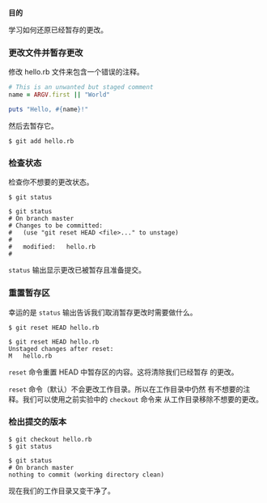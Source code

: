 
**目的**

学习如何还原已经暂存的更改。

### 更改文件并暂存更改

修改 hello.rb 文件来包含一个错误的注释。

```ruby
# This is an unwanted but staged comment
name = ARGV.first || "World"

puts "Hello, #{name}!"
```

然后去暂存它。

```
$ git add hello.rb
```

### 检查状态

检查你不想要的更改状态。

```
$ git status
```

```
$ git status
# On branch master
# Changes to be committed:
#   (use "git reset HEAD <file>..." to unstage)
#
#   modified:   hello.rb
#
```

`status` 输出显示更改已被暂存且准备提交。

### 重置暂存区

幸运的是 `status` 输出告诉我们取消暂存更改时需要做什么。

```
$ git reset HEAD hello.rb
```

```
$ git reset HEAD hello.rb
Unstaged changes after reset:
M   hello.rb
```

`reset` 命令重置 HEAD 中暂存区的内容。这将清除我们已经暂存
的更改。

`reset` 命令（默认）不会更改工作目录。所以在工作目录中仍然
有不想要的注释。我们可以使用之前实验中的 `checkout` 命令来
从工作目录移除不想要的更改。

### 检出提交的版本

```
$ git checkout hello.rb
$ git status
```

```
$ git status
# On branch master
nothing to commit (working directory clean)
```

现在我们的工作目录又变干净了。
